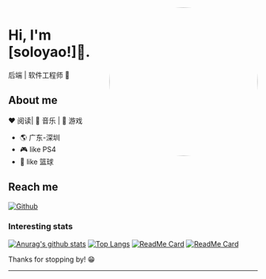 <img align="right" width="300" height="300" style="border-radius:50%;" src="https://avatars1.githubusercontent.com/u/49888472?s=460&u=494273b5e4c1c05eed91d90bb40df8a2369f21c0&v=4">


# Hi, I'm [soloyao!]👋.

后端 | 软件工程师 🤖

## About me 

:heart: 阅读| :black_heart: 音乐 | :blue_heart: 游戏

- :earth_americas:  广东-深圳
- :video_game:  like PS4
- :gem:  like 篮球


## Reach me 
[![Github](https://img.shields.io/github/followers/soloyao?label=Github&style=social)](https://github.com/soloyao)

### Interesting stats

[![Anurag's github stats](https://github-readme-stats.vercel.app/api?username=soloyao&show_icons=true&theme=radical)](https://github.com/soloyao/springboot-vue-iframe-admin)
[![Top Langs](https://github-readme-stats.vercel.app/api/top-langs/?username=soloyao&theme=radical&layout=compact)](https://github.com/soloyao/springboot-vue-iframe-admin)
[![ReadMe Card](https://github-readme-stats.vercel.app/api/pin/?username=soloyao&show_icons=true&theme=radical&repo=springboot-vue-iframe-admin)](https://github.com/soloyao/springboot-vue-iframe-admin)
[![ReadMe Card](https://github-readme-stats.vercel.app/api/pin/?username=soloyao&show_icons=true&theme=radical&repo=ksh-admin)](https://github.com/soloyao/ksh-admin)

Thanks for stopping by! 😁

---

